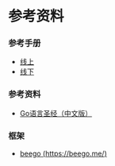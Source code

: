 # 参考资料

### 参考手册

- [线上]()
- [线下]()


### 参考资料

- [Go语言圣经（中文版）](http://books.studygolang.com/gopl-zh/)


### 框架

- [beego (https://beego.me/)](https://beego.me/)